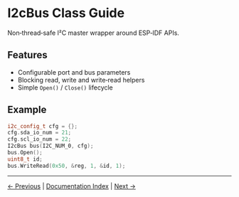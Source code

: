 # I2cBus Class Guide

Non‑thread‑safe I²C master wrapper around ESP‑IDF APIs.

## Features
- Configurable port and bus parameters
- Blocking read, write and write‑read helpers
- Simple `Open()` / `Close()` lifecycle

## Example
```cpp
i2c_config_t cfg = {};
cfg.sda_io_num = 21;
cfg.scl_io_num = 22;
I2cBus bus(I2C_NUM_0, cfg);
bus.Open();
uint8_t id;
bus.WriteRead(0x50, &reg, 1, &id, 1);
```

---

[← Previous](DigitalExternalIRQ.md) | [Documentation Index](index.md) | [Next →](SfI2cBus.md)
